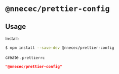 # `@nnecec/prettier-config`

## Usage

Install:

```bash
$ npm install --save-dev @nnecec/prettier-config
```

create `.prettierrc`

```json
"@nnecec/prettier-config"
```
